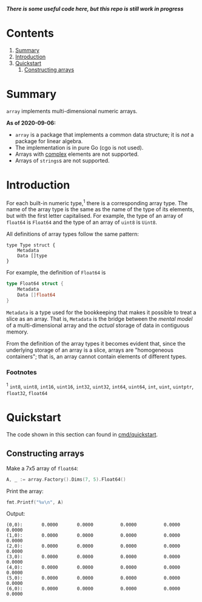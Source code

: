 ***There is some useful code here, but this repo is still work in progress***

# Contents
1. [Summary](#Summary)
1. [Introduction](#Introduction)
1. [Quickstart](#Quickstart)
    1. [Constructing arrays](#Constructing-arrays)

# Summary
`array` implements multi-dimensional numeric arrays. 

**As of 2020-09-06:**
- `array` is a package that implements a common data structure; it is *not* a package for linear algebra.
- The implementation is in pure Go (cgo is not used).
- Arrays with [complex](https://golang.org/pkg/math/cmplx/) elements are not supported.
- Arrays of `strings`s are not supported.

# Introduction
For each built-in numeric type,<sup>1</sup> there is a corresponding array type. The name of the array type is the same as the name of the type of its elements, but with the first letter capitalised. For example, the type of an array of `float64` is `Float64` and the type of an array of `uint8` is `Uint8`.

All definitions of array types follow the same pattern:

```
type Type struct {
	Metadata
	Data []type
}
```

For example, the definition of `Float64` is

```go
type Float64 struct {
	Metadata
	Data []float64
}
```
`Metadata` is a type used for the bookkeeping that makes it possible to treat a slice as an array. That is, `Metadata` is the bridge between the *mental model* of a multi-dimensional array and the *actual* storage of data in contiguous memory.

From the definition of the array types it becomes evident that, since the underlying storage of an array is a slice, arrays are "homogeneous containers"; that is, an array cannot contain elements of different types.

### Footnotes
<sup>1</sup> `int8`, `uint8`, `int16`, `uint16`, `int32`, `uint32`, `int64`, `uint64`, `int`, `uint`, `uintptr`, `float32`, `float64`

# Quickstart
The code shown in this section can found in [cmd/quickstart](cmd/quickstart).

## Constructing arrays
Make a 7x5 array of `float64`:
```go
A, _ := array.Factory().Dims(7, 5).Float64()
```

Print the array:
```go
fmt.Printf("%v\n", A)
```

Output:
```
(0,0):       0.0000	      0.0000	      0.0000	      0.0000	      0.0000	
(1,0):       0.0000	      0.0000	      0.0000	      0.0000	      0.0000	
(2,0):       0.0000	      0.0000	      0.0000	      0.0000	      0.0000	
(3,0):       0.0000	      0.0000	      0.0000	      0.0000	      0.0000	
(4,0):       0.0000	      0.0000	      0.0000	      0.0000	      0.0000	
(5,0):       0.0000	      0.0000	      0.0000	      0.0000	      0.0000	
(6,0):       0.0000	      0.0000	      0.0000	      0.0000	      0.0000
```

